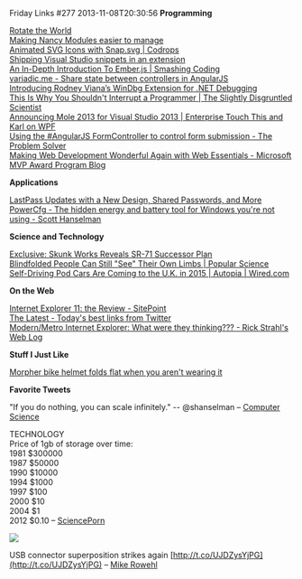 Friday Links #277
2013-11-08T20:30:56
**Programming**

[Rotate the World](http://www.jasondavies.com/maps/rotate/)  
[Making Nancy Modules easier to manage](http://www.philliphaydon.com/2013/11/making-nancy-modules-easier-to-manage/)  
[Animated SVG Icons with Snap.svg | Codrops](http://tympanus.net/codrops/2013/11/05/animated-svg-icons-with-snap-svg/?utm_source=feedburner&utm_medium=feed&utm_campaign=Feed%3A+tympanus+%28Codrops%29)  
[Shipping Visual Studio snippets in an extension](http://madskristensen.net/post/shipping-visual-studio-snippets-in-an-extension?utm_source=feedburner&utm_medium=feed&utm_campaign=Feed%3A+netSlave+%28.NET+slave%29)  
[An In-Depth Introduction To Ember.js | Smashing Coding](http://coding.smashingmagazine.com/2013/11/07/an-in-depth-introduction-to-ember-js/)  
[variadic.me - Share state between controllers in AngularJS](https://variadic.me/posts/2013-10-15-share-state-between-controllers-in-angularjs.html?utm_source=ng-newsletter&utm_campaign=8f13503fdb-AngularJS_Newsletter_11_5_1311_5_2013&utm_medium=email&utm_term=0_fa61364f13-8f13503fdb-88880093)  
[Introducing Rodney Viana’s WinDbg Extension for .NET Debugging](http://www.infoq.com/news/2013/11/netext)  
[This Is Why You Shouldn't Interrupt a Programmer | The Slightly Disgruntled Scientist](http://heeris.id.au/2013/this-is-why-you-shouldnt-interrupt-a-programmer)  
[Announcing Mole 2013 for Visual Studio 2013 | Enterprise Touch This and Karl on WPF](http://karlshifflett.wordpress.com/2013/11/03/announcing-mole-2013-for-visual-studio-2013/)  
[Using the #AngularJS FormController to control form submission - The Problem Solver](http://msmvps.com/blogs/theproblemsolver/archive/2013/08/19/using-the-angularjs-formcontroller-to-control-form-submission.aspx?ocid=aff-n-we-loc--DEV40909&WT.mc%5fid=aff-n-we-loc--DEV40909&utm_source=ng-newsletter&utm_campaign=8f13503fdb-AngularJS_Newsletter_11_5_1311_5_2013&utm_medium=email&utm_term=0_fa61364f13-8f13503fdb-88880093)  
[Making Web Development Wonderful Again with Web Essentials - Microsoft MVP Award Program Blog](http://blogs.msdn.com/b/mvpawardprogram/archive/2013/11/05/making-web-development-wonderful-again-with-web-essentials.aspx)

**Applications**

[LastPass Updates with a New Design, Shared Passwords, and More](http://lifehacker.com/lastpass-updates-with-a-new-design-shared-passwords-a-1458166024)  
[PowerCfg - The hidden energy and battery tool for Windows you're not using - Scott Hanselman](http://www.hanselman.com/blog/PowerCfgTheHiddenEnergyAndBatteryToolForWindowsYoureNotUsing.aspx)

**Science and Technology**

[Exclusive: Skunk Works Reveals SR-71 Successor Plan](http://www.aviationweek.com/Article.aspx?id=/article-xml/awx_11_01_2013_p0-632731.xml)  
[Blindfolded People Can Still "See" Their Own Limbs | Popular Science](http://www.popsci.com/article/science/blindfolded-people-can-still-see-their-own-limbs)  
[Self-Driving Pod Cars Are Coming to the U.K. in 2015 | Autopia | Wired.com](http://www.wired.com/autopia/2013/11/milton-keynes-autonomous-pods/)

**On the Web**

[Internet Explorer 11: the Review - SitePoint](http://www.sitepoint.com/internet-explorer-11-review/)  
[The Latest - Today's best links from Twitter](http://latest.is/)  
[Modern/Metro Internet Explorer: What were they thinking??? - Rick Strahl's Web Log](http://www.west-wind.com/weblog/posts/2013/Nov/04/ModernMetro-Internet-Explorer-What-were-they-thinking?utm_source=feedburner&utm_medium=feed&utm_campaign=Feed%3A+RickStrahl+%28Rick+Strahl%27s+WebLog%29)

**Stuff I Just Like**

[Morpher bike helmet folds flat when you aren't wearing it](http://www.gizmag.com/morpher-flat-folding-bicycle-helmet/29633/)

**Favorite Tweets**

"If you do nothing, you can scale infinitely." -- @shanselman – [Computer Science](https://twitter.com/CompSciFact/status/398876788379504640)

TECHNOLOGY  
Price of 1gb of storage over time:   
1981 $300000   
1987 $50000   
1990 $10000   
1994 $1000   
1997 $100   
2000 $10   
2004 $1   
2012 $0.10 – [SciencePorn](https://twitter.com/SciencePorn/status/396777753259036674)

![](http://pbs.twimg.com/media/BYGzxqyCQAAGuYG.png)

USB connector superposition strikes again [http://t.co/UJDZysYjPG](http://t.co/UJDZysYjPG) – [Mike Rowehl](https://twitter.com/miker/status/396795908056039424)
